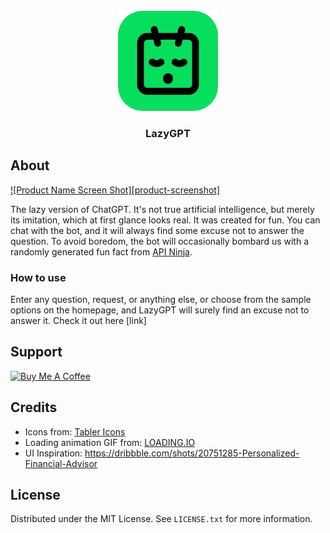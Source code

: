 <!-- PROJECT LOGO -->
<br />
<div align="center">
  <a href="https://github.com/othneildrew/Best-README-Template">
    <img src="https://github.com/oakmtthw/lazy-gpt/blob/master/src/assets/logo-512.png?raw=true" alt="Logo" width="160">
  </a>

  <h3 align="center">LazyGPT</h3>
</div>



## About

[![Product Name Screen Shot][product-screenshot]](https://github.com/oakmtthw/lazy-gpt/blob/master/src/assets/screenshot_01.png?raw=true)

The lazy version of ChatGPT. It's not true artificial intelligence, but merely its imitation, which at first glance looks real. It was created for fun. You can chat with the bot, and it will always find some excuse not to answer the question. To avoid boredom, the bot will occasionally bombard us with a randomly generated fun fact from [API Ninja](https://api-ninjas.com/).



### How to use

Enter any question, request, or anything else, or choose from the sample options on the homepage, and LazyGPT will surely find an excuse not to answer it. Check it out here [link]



## Support

<a href="https://www.buymeacoffee.com/oakmtthw" target="_blank"><img src="https://cdn.buymeacoffee.com/buttons/v2/default-yellow.png" alt="Buy Me A Coffee" style="height: 60px !important;width: 217px !important;" ></a>



## Credits

* Icons from: [Tabler Icons](https://tabler.io/icons)
* Loading animation GIF from: [LOADING.IO](https:/loading.io)
* UI Inspiration: https://dribbble.com/shots/20751285-Personalized-Financial-Advisor


## License
Distributed under the MIT License. See `LICENSE.txt` for more information.

